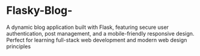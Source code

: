 # Flasky-Blog-
A dynamic blog application built with Flask, featuring secure user authentication, post management, and a mobile-friendly responsive design. Perfect for learning full-stack web development and modern web design principles
